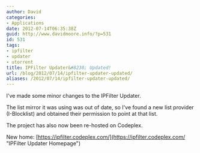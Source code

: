 ```yaml
---
author: David
categories:
- Applications
date: 2012-07-14T06:35:38Z
guid: http://www.davidmoore.info/?p=531
id: 531
tags:
- ipfilter
- updater
- utorrent
title: IPFilter Updater&#8230; Updated!
url: /blog/2012/07/14/ipfilter-updater-updated/
aliases: /2012/07/14/ipfilter-updater-updated/
---
```


I've made some minor changes to the IPFilter Updater.

The list mirror it was using was out of date, so I've found a new list provider (I-Blocklist) and obtained their permission to point at that list.

The project has also now been re-hosted on Codeplex.

New home: [https://ipfilter.codeplex.com/](https://ipfilter.codeplex.com/ "IPFilter Updater Homepage")